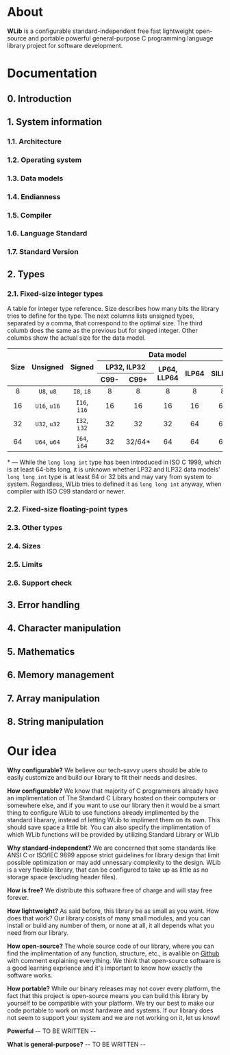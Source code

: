 # About
**WLib** is a configurable standard-independent free fast lightweight open-source and portable powerful general-purpose C programming language library project for software development.

# Documentation
## 0. Introduction
## 1. System information
### 1.1. Architecture
### 1.2. Operating system
### 1.3. Data models
### 1.4. Endianness
### 1.5. Compiler
### 1.6. Language Standard
### 1.7. Standard Version
## 2. Types
### 2.1. Fixed-size integer types
A table for integer type reference. Size describes how many bits the library tries to define for the type. The next columns lists unsigned types, separated by a comma, that correspond to the optimal size. The third columb does the same as the previous but for singed integer. Other columbs show the actual size for the data model.

<style type="text/css">
.table  {}
.table td{}
.table th{}
.table .cell{text-align:center;vertical-align:middle}
</style>
<table class="table">
<thead>
  <tr>
    <th class="cell" rowspan="3">Size</th>
    <th class="cell" rowspan="3">Unsigned</th>
    <th class="cell" rowspan="3">Signed</th>
    <th class="cell" colspan="5">Data model</th>
  </tr>
  <tr>
    <th class="cell" colspan="2">LP32, ILP32</th>
    <th class="cell" rowspan="2">LP64, LLP64</th>
    <th class="cell" rowspan="2">ILP64</th>
    <th class="cell" rowspan="2">SILP64</th>
  </tr>
  <tr>
    <th class="cell">C99-</th>
    <th class="cell">C99+</th>
  </tr>
</thead>
<tbody>
  <tr>
    <td class="cell">8</td>
    <td class="cell"><code>U8</code>, <code>u8</code></td>
    <td class="cell"><code>I8</code>, <code>i8</code></td>
    <td class="cell">8</td>
    <td class="cell">8</td>
    <td class="cell">8</td>
    <td class="cell">8</td>
    <td class="cell">8</td>
  </tr>
    <tr>
    <td class="cell">16</td>
    <td class="cell"><code>U16</code>, <code>u16</code></td>
    <td class="cell"><code>I16</code>, <code>i16</code></td>
    <td class="cell">16</td>
    <td class="cell">16</td>
    <td class="cell">16</td>
    <td class="cell">16</td>
    <td class="cell">64</td>
  </tr>
  <tr>
    <td class="cell">32</td>
    <td class="cell"><code>U32</code>, <code>u32</code></td>
    <td class="cell"><code>I32</code>, <code>i32</code></td>
    <td class="cell">32</td>
    <td class="cell">32</td>
    <td class="cell">32</td>
    <td class="cell">64</td>
    <td class="cell">64</td>
  </tr>
    <tr>
    <td class="cell">64</td>
    <td class="cell"><code>U64</code>, <code>u64</code></td>
    <td class="cell"><code>I64</code>, <code>i64</code></td>
    <td class="cell">32</td>
    <td class="cell">32/64*</td>
    <td class="cell">64</td>
    <td class="cell">64</td>
    <td class="cell">64</td>
  </tr>
</tbody>
</table>

&ast; &mdash; While the `long long int` type has been introduced in ISO C 1999, which is at least 64-bits long, it is unknown whether LP32 and ILP32 data models' `long long int` type is at least 64 or 32 bits and may vary from system to system. Regardless, WLib tries to defined it as `long long int` anyway, when compiler with ISO C99 standard or newer.

### 2.2. Fixed-size floating-point types
### 2.3. Other types
### 2.4. Sizes
### 2.5. Limits
### 2.6. Support check
## 3. Error handling
## 4. Character manipulation
## 5. Mathematics
## 6. Memory management
## 7. Array manipulation
## 8. String manipulation

# Our idea
**Why configurable?**
We believe our tech-savvy users should be able to easily customize and build our library to fit their needs and desires.

**How configurable?**
We know that majority of C programmers already have an implimentation of The Standard C Library hosted on their computers or somewhere else, and if you want to use our library then it would be a smart thing to configure WLib to use functions already implimented by the standard libarary, instead of letting WLib to impliment them on its own. This should save space a little bit. You can also specify the implimentation of which WLib functions will be provided by utilizing Standard Library or WLib

**Why standard-independent?**
We are concerned that some standards like ANSI C or ISO/IEC 9899 appose strict guidelines for library design that limit possible optimization or may add unnessary complexity to the design. WLib is a very flexible library, that can be configured to take up as little as no storage space (excluding header files).

**How is free?**
We distribute this software free of charge and will stay free forever.

**How lightweight?**
As said before, this library be as small as you want. How does that work? Our library cosists of many small modules, and you can install or build any number of them, or none at all, it all depends what you need from our library.

**How open-source?**
The whole source code of our library, where you can find the implimentation of any function, structure, etc., is avalible on [Github](https://www.github.com/wspvlv/wlib) with comment explaining everything. We think that open-source software is a good learning exprience and it's important to know how exactly the software works.

**How portable?**
While our binary releases may not cover every platform, the fact that this project is open-source means you can build this library by yourself to be compatible with your platform. We try our best to make our code portable to work on most hardware and systems. If our library does not seem to support your system and we are not working on it, let us know!

**Powerful**
-- TO BE WRITTEN --

**What is general-purpose?**
-- TO BE WRITTEN --
